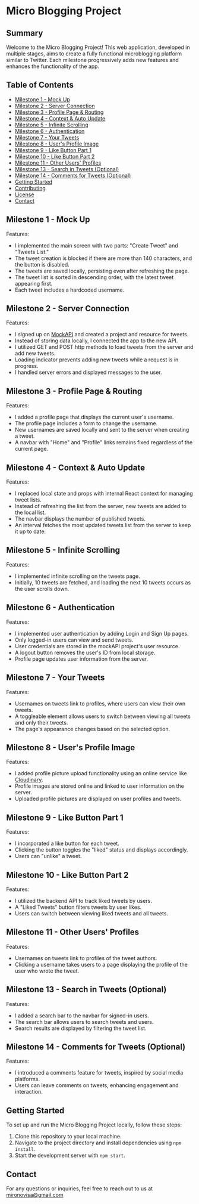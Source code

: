 # Micro Blogging Project
## Summary

Welcome to the Micro Blogging Project! This web application, developed in multiple stages, aims to create a fully functional microblogging platform similar to Twitter. Each milestone progressively adds new features and enhances the functionality of the app.

## Table of Contents
- [Milestone 1 - Mock Up](#milestone-1---mock-up)
- [Milestone 2 - Server Connection](#milestone-2---server-connection)
- [Milestone 3 - Profile Page & Routing](#milestone-3---profile-page--routing)
- [Milestone 4 - Context & Auto Update](#milestone-4---context--auto-update)
- [Milestone 5 - Infinite Scrolling](#milestone-5---infinite-scrolling)
- [Milestone 6 - Authentication](#milestone-6---authentication)
- [Milestone 7 - Your Tweets](#milestone-7---your-tweets)
- [Milestone 8 - User's Profile Image](#milestone-8---users-profile-image)
- [Milestone 9 - Like Button Part 1](#milestone-9---like-button-part-1)
- [Milestone 10 - Like Button Part 2](#milestone-10---like-button-part-2)
- [Milestone 11 - Other Users' Profiles](#milestone-11---other-users-profiles)
- [Milestone 13 - Search in Tweets (Optional)](#milestone-13---search-in-tweets-optional)
- [Milestone 14 - Comments for Tweets (Optional)](#milestone-14---comments-for-tweets-optional)
- [Getting Started](#getting-started)
- [Contributing](#contributing)
- [License](#license)
- [Contact](#contact)

## Milestone 1 - Mock Up
Features:
- I implemented the main screen with two parts: "Create Tweet" and "Tweets List."
- The tweet creation is blocked if there are more than 140 characters, and the button is disabled.
- The tweets are saved locally, persisting even after refreshing the page.
- The tweet list is sorted in descending order, with the latest tweet appearing first.
- Each tweet includes a hardcoded username.

## Milestone 2 - Server Connection
Features:
- I signed up on [MockAPI](https://mockapi.io/) and created a project and resource for tweets.
- Instead of storing data locally, I connected the app to the new API.
- I utilized GET and POST http methods to load tweets from the server and add new tweets.
- Loading indicator prevents adding new tweets while a request is in progress.
- I handled server errors and displayed messages to the user.

## Milestone 3 - Profile Page & Routing
Features:
- I added a profile page that displays the current user's username.
- The profile page includes a form to change the username.
- New usernames are saved locally and sent to the server when creating a tweet.
- A navbar with "Home" and "Profile" links remains fixed regardless of the current page.

## Milestone 4 - Context & Auto Update
Features:
- I replaced local state and props with internal React context for managing tweet lists.
- Instead of refreshing the list from the server, new tweets are added to the local list.
- The navbar displays the number of published tweets.
- An interval fetches the most updated tweets list from the server to keep it up to date.

## Milestone 5 - Infinite Scrolling
Features:
- I implemented infinite scrolling on the tweets page.
- Initially, 10 tweets are fetched, and loading the next 10 tweets occurs as the user scrolls down.

## Milestone 6 - Authentication
Features:
- I implemented user authentication by adding Login and Sign Up pages.
- Only logged-in users can view and send tweets.
- User credentials are stored in the mockAPI project's user resource.
- A logout button removes the user's ID from local storage.
- Profile page updates user information from the server.

## Milestone 7 - Your Tweets
Features:
- Usernames on tweets link to profiles, where users can view their own tweets.
- A toggleable element allows users to switch between viewing all tweets and only their tweets.
- The page's appearance changes based on the selected option.

## Milestone 8 - User's Profile Image
Features:
- I added profile picture upload functionality using an online service like [Cloudinary](https://cloudinary.com/).
- Profile images are stored online and linked to user information on the server.
- Uploaded profile pictures are displayed on user profiles and tweets.

## Milestone 9 - Like Button Part 1
Features:
- I incorporated a like button for each tweet.
- Clicking the button toggles the "liked" status and displays accordingly.
- Users can "unlike" a tweet.

## Milestone 10 - Like Button Part 2
Features:
- I utilized the backend API to track liked tweets by users.
- A "Liked Tweets" button filters tweets by user likes.
- Users can switch between viewing liked tweets and all tweets.

## Milestone 11 - Other Users' Profiles
Features:
- Usernames on tweets link to profiles of the tweet authors.
- Clicking a username takes users to a page displaying the profile of the user who wrote the tweet.

## Milestone 13 - Search in Tweets (Optional)
Features:
- I added a search bar to the navbar for signed-in users.
- The search bar allows users to search tweets and users.
- Search results are displayed by filtering the tweet list.

## Milestone 14 - Comments for Tweets (Optional)
Features:
- I introduced a comments feature for tweets, inspired by social media platforms.
- Users can leave comments on tweets, enhancing engagement and interaction.

## Getting Started

To set up and run the Micro Blogging Project locally, follow these steps:

1. Clone this repository to your local machine.
2. Navigate to the project directory and install dependencies using `npm install`.
3. Start the development server with `npm start`.


## Contact

For any questions or inquiries, feel free to reach out to us at mironovisa@gmail.com
